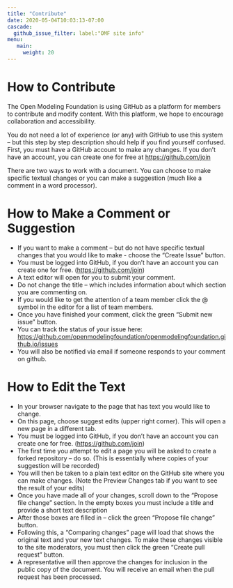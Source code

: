 ```yaml
---
title: "Contribute"
date: 2020-05-04T10:03:13-07:00
cascade:
  github_issue_filter: label:"OMF site info"
menu:		
   main:		
     weight: 20 
---
```

# How to Contribute

The Open Modeling Foundation is using GitHub as a platform for members to contribute and modify content. With this platform, we hope to encourage collaboration and accessibility.

You do not need a lot of experience (or any) with GitHub to use this system – but this step by step description should help if you find yourself confused. First, you must have a GitHub account to make any changes. If you don’t have an account, you can create one for free at https://github.com/join

There are two ways to work with a document. You can choose to make specific textual changes or you can make a suggestion (much like a comment in a word processor).


# How to Make a Comment or Suggestion

-	If you want to make a comment – but do not have specific textual changes that you would like to make - choose the “Create Issue” button.
-	You must be logged into GitHub, if you don’t have an account you can create one for free. (https://github.com/join)
-	A text editor will open for you to submit your comment.
-	Do not change the title – which includes information about which section you are commenting on.
-	If you would like to get the attention of a team member click the @ symbol in the editor for a list of team members.
-	Once you have finished your comment, click the green “Submit new issue” button. 
-	You can track the status of your issue here: https://github.com/openmodelingfoundation/openmodelingfoundation.github.io/issues
- You will also be notified via email if someone responds to your comment on github.


# How to Edit the Text

-	In your browser navigate to the page that has text you would like to change.
-	On this page, choose suggest edits (upper right corner). This will open a new page in a different tab.
-	You must be logged into GitHub, if you don’t have an account you can create one for free. (https://github.com/join)
-	The first time you attempt to edit a page you will be asked to create a forked repository – do so. (This is essentially where copies of your suggestion will be recorded)
-	You will then be taken to a plain text editor on the GitHub site where you can make changes. (Note the Preview Changes tab if you want to see the result of your edits)
-	Once you have made all of your changes, scroll down to the “Propose file change” section. In the empty boxes you must include a title and provide a short text description
-	After those boxes are filled in – click the green “Propose file change” button.
-	Following this, a “Comparing changes” page will load that shows the original text and your new text changes. To make these changes visible to the site moderators, you must then click the green “Create pull request” button.
-	A representative will then approve the changes for inclusion in the public copy of the document. You will receive an email when the pull request has been processed.
